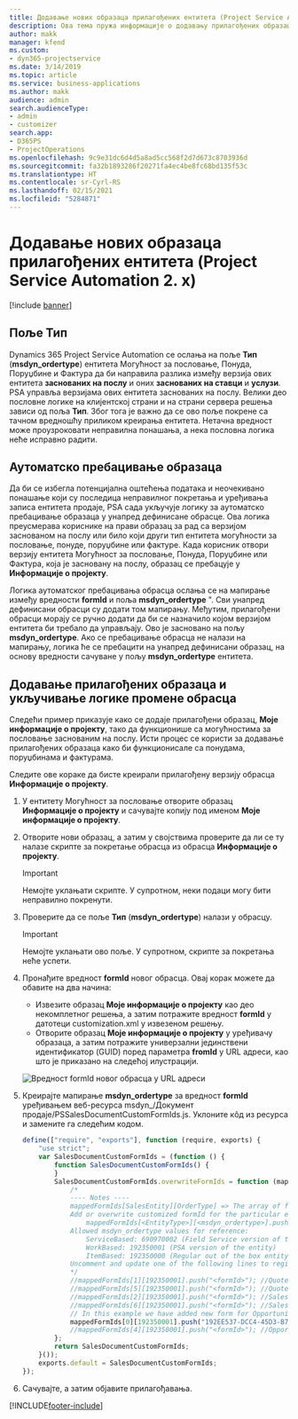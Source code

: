 ```yaml
---
title: Додавање нових образаца прилагођених ентитета (Project Service Automation 2. x)
description: Ова тема пружа информације о додавању прилагођених образаца ентитета за могућности за пословање, понуде, поруџбине или фактуре у апликацији Dynamics 365 Project Service Automation 2.x.
author: makk
manager: kfend
ms.custom:
- dyn365-projectservice
ms.date: 3/14/2019
ms.topic: article
ms.service: business-applications
ms.author: makk
audience: admin
search.audienceType:
- admin
- customizer
search.app:
- D365PS
- ProjectOperations
ms.openlocfilehash: 9c9e31dc6d4d5a8ad5cc568f2d7d673c8703936d
ms.sourcegitcommit: fa32b1893286f20271fa4ec4be8fc68bd135f53c
ms.translationtype: HT
ms.contentlocale: sr-Cyrl-RS
ms.lasthandoff: 02/15/2021
ms.locfileid: "5284871"
---
```

# <a name="add-new-custom-entity-forms-project-service-automation-2x"></a>Додавање нових образаца прилагођених ентитета (Project Service Automation 2. x)

[!include [banner](../../includes/psa-now-project-operations.md)]

## <a name="type-field"></a>Поље Тип 

Dynamics 365 Project Service Automation се ослања на поље **Тип** (**msdyn\_ordertype**) ентитета Могућност за пословање, Понуда, Поруџбине и Фактура да би направила разлика између верзија ових ентитета **заснованих на послу** и оних **заснованих на ставци** и **услузи**. PSA управља верзијама ових ентитета заснованих на послу. Велики део пословне логике на клијентској страни и на страни сервера решења зависи од поља **Тип**. Због тога је важно да се ово поље покрене са тачном вредношћу приликом креирања ентитета. Нетачна вредност може проузроковати неправилна понашања, а нека пословна логика неће исправно радити.

## <a name="automatic-form-switching"></a>Аутоматско пребацивање образаца

Да би се избегла потенцијална оштећења података и неочекивано понашање који су последица неправилног покретања и уређивања записа ентитета продаје, PSA сада укључује логику за аутоматско пребацивање образаца у унапред дефинисане обрасце. Ова логика преусмерава кориснике на прави образац за рад са верзијом заснованом на послу или било који други тип ентитета могућности за пословање, понуде, поруџбине или фактуре. Када корисник отвори верзију ентитета Могућност за пословање, Понуда, Поруџбине или Фактура, која је засновану на послу, образац се пребацује у **Информације о пројекту**.

Логика аутоматског пребацивања обрасца ослања се на мапирање између вредности **formId** и поља **msdyn\_ordertype** ". Сви унапред дефинисани обрасци су додати том мапирању. Међутим, прилагођени обрасци морају се ручно додати да би се назначило којом верзијом ентитета би требало да управљају. Ово је засновано на пољу **msdyn\_ordertype**. Ако се пребацивање обрасца не налази на мапирању, логика ће се пребацити на унапред дефинисани образац, на основу вредности сачуване у пољу **msdyn\_ordertype** ентитета.

## <a name="add-custom-forms-and-turn-on-the-form-switching-logic"></a>Додавање прилагођених образаца и укључивање логике промене обрасца

Следећи пример приказује како се додаје прилагођени образац, **Моје информације о пројекту**, тако да функционише са могућностима за пословање заснованим на послу. Исти процес се користи за додавање прилагођених образаца како би функционисале са понудама, поруџбинама и фактурама.

Следите ове кораке да бисте креирали прилагођену верзију обрасца **Информације о пројекту**.

1. У ентитету Могућност за пословање отворите образац **Информације о пројекту** и сачувајте копију под именом **Моје информације о пројекту**.
2. Отворите нови образац, а затим у својствима проверите да ли се ту налазе скрипте за покретање обрасца из обрасца **Информације о пројекту**. 

    > [!IMPORTANT]
    > Немојте уклањати скрипте. У супротном, неки подаци могу бити неправилно покренути.

3. Проверите да се поље **Тип** (**msdyn\_ordertype**) налази у обрасцу. 

    > [!IMPORTANT]
    > Немојте уклањати ово поље. У супротном, скрипте за покретања неће успети.

4. Пронађите вредност **formId** новог обрасца. Овај корак можете да обавите на два начина:

    - Извезите образац **Моје информације о пројекту** као део некомплетног решења, а затим потражите вредност **formId** у датотеци customization.xml у извезеном решењу.
    - Отворите образац **Моје информације о пројекту** у уређивачу образаца, а затим потражите универзални јединствени идентификатор (GUID) поред параметра **fromId** у URL адреси, као што је приказано на следећој илустрацији.

    ![Вредност formId новог обрасца у URL адреси](media/how-to-add-custom-forms-in-v2.0.png)

5. Креирајте мапирање **msdyn\_ordertype** за вредност **formId** уређивањем веб-ресурса msdyn\_/Документ продаје/PSSalesDocumentCustomFormIds.js. Уклоните кôд из ресурса и замените га следећим кодом.

    ```javascript
    define(["require", "exports"], function (require, exports) {
        "use strict";
        var SalesDocumentCustomFormIds = (function () {
            function SalesDocumentCustomFormIds() {
            }
            SalesDocumentCustomFormIds.overwriteFormIds = function (mappedFormIds) {
                /*
                ---- Notes ----
                mappedFormIds[SalesEntity][OrderType] => The array of forms IDs that support particular entity and order type
                Add or overwrite customized formId for the particular entity and order type by calling:
                    mappedFormIds[<EntityType>][<msdyn_ordertype>].push("<formId>");
                Allowed msdyn_ordertype values for reference:
                    ServiceBased: 690970002 (Field Service version of the entity)
                    WorkBased: 192350001 (PSA version of the entity)
                    ItemBased: 192350000 (Regular out of the box entity)
                Uncomment and update one of the following lines to register custom PSA form for required entity:
                */      
                //mappedFormIds[1][192350001].push("<formId>"); //Quote
                //mappedFormIds[5][192350001].push("<formId>"); //Quote Line
                //mappedFormIds[2][192350001].push("<formId>"); //Sales Order
                //mappedFormIds[6][192350001].push("<formId>"); //Sales Order Line
                // In this example we have added new form for Opportunity
                mappedFormIds[0][192350001].push("192EE537-DCC4-45D3-B7AF-EA694B9113D2"); //Opportunity
                //mappedFormIds[4][192350001].push("<formId>"); //Opportunity Line
            };
            return SalesDocumentCustomFormIds;
        }());
        exports.default = SalesDocumentCustomFormIds;
    });
    ```

6. Сачувајте, а затим објавите прилагођавања.


[!INCLUDE[footer-include](../../includes/footer-banner.md)]